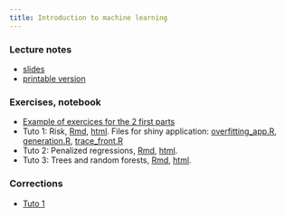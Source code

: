 ```yaml
---
title: Introduction to machine learning
---
```


### Lecture notes

- [slides](cours.pdf)
- [printable version](cours_article.pdf)


### Exercises, notebook

- [Example of exercices for the 2 first parts](IML0.html)
- Tuto 1: Risk, [Rmd](IML1_std.Rmd), [html](IML1_std.nb.html). Files for shiny application: [overfitting_app.R](SHINY/overfitting_app.R), [generation.R](generation.R), [trace_front.R](trace_front.R)
- Tuto 2: Penalized regressions, [Rmd](IML2_std.Rmd), [html](IML2_std.nb.html).
- Tuto 3: Trees and random forests, [Rmd](IML3_std.Rmd), [html](IML3_std.nb.html).


### Corrections

- [Tuto 1](IML1.html)
<!---
- [Tuto 2](tuto2_robjects_cor.html)
- [Tuto 3](tuto3_dplyr_cor.html)
- [Tuto 4](tuto4_ggplot_cor.html)
- [Tuto 5](tuto4_leaflet_cor.html)
--->





